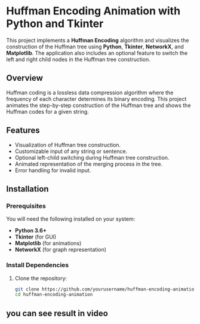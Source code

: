 # Huffman Encoding Animation with Python and Tkinter

This project implements a **Huffman Encoding** algorithm and visualizes the construction of the Huffman tree using **Python**, **Tkinter**, **NetworkX**, and **Matplotlib**. The application also includes an optional feature to switch the left and right child nodes in the Huffman tree construction.

## Overview
Huffman coding is a lossless data compression algorithm where the frequency of each character determines its binary encoding. This project animates the step-by-step construction of the Huffman tree and shows the Huffman codes for a given string.

## Features
- Visualization of Huffman tree construction.
- Customizable input of any string or sentence.
- Optional left-child switching during Huffman tree construction.
- Animated representation of the merging process in the tree.
- Error handling for invalid input.
  
## Installation
### Prerequisites
You will need the following installed on your system:
- **Python 3.6+**
- **Tkinter** (for GUI)
- **Matplotlib** (for animations)
- **NetworkX** (for graph representation)

### Install Dependencies
1. Clone the repository:
   ```bash
   git clone https://github.com/yourusername/huffman-encoding-animation.git
   cd huffman-encoding-animation
## you can see result in video
